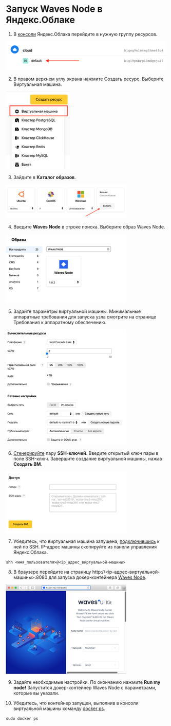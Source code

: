 # Запуск Waves Node в Яндекс.Облаке

1. В [консоли](https://console.cloud.yandex.ru/) Яндекс.Облака перейдите в нужную группу ресурсов.

<img src="img/resource-group.png" width="500"/> <br>

2. В правом верхнем углу экрана нажмите Создать ресурс. Выберите Виртуальная машина.

<img src="img/create-resource.png" width="200"/> <br>

3. Зайдите в **Каталог образов**.

<img src="img/catalog.png" width="375"/> <br>

4. Введите **Waves Node** в строке поиска. Выберите образ Waves Node.

<img src="img/search-bar.png" width="375"/> <br>

5. Задайте параметры виртуальной машины. Минимальные аппаратные требования для запуска узла смотрите на странице Требования к аппаратному обеспечению.

<img src="img/virtual-machine-parameters.png" width="375"/> <br>

6. [Сгенерируйте](https://cloud.yandex.ru/docs/compute/operations/vm-connect/ssh) пару **SSH-ключей**. Введите открытый ключ пары в поле SSH-ключ. Завершите создание виртуальной машины, нажав **Создать ВМ**.

<img src="img/create-vm.png" width="375"/> <br>

7. Убедитесь, что виртуальная машина запущена, [подключившись](https://cloud.yandex.ru/docs/compute/operations/vm-connect/ssh#vm-connect) к ней по SSH. IP-адрес машины скопируйте из панели управления Яндекс.Облака.

```
shh <имя_пользователя>@<ip_адрес_виртуальной-машины>
```

8. В браузере перейдите на страницу http://<ip-адрес-виртуальной-машины>:8080 для запуска докер-контейнера [Waves Node](https://github.com/wavesplatform/Waves).

<img src="img/docker-container.png" width="375"/> <br>

9. Задайте необходимые настройки. По окончанию нажмите **Run my node!** Запустится докер-контейнер Waves Node с параметрами, которые вы указали.

10. Убедитесь, что контейнер запущен, выполнив в консоли виртуальной машины команду [docker ps](https://docs.docker.com/engine/reference/commandline/ps/).

```
sudo docker ps
```
